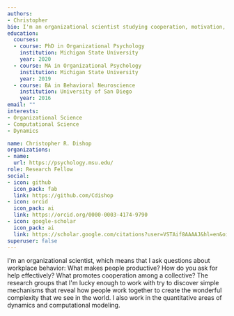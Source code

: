 ```yaml
---
authors:
- Christopher
bio: I'm an organizational scientist studying cooperation, motivation, and dynamics. 
education:
  courses:
  - course: PhD in Organizational Psychology
    institution: Michigan State University
    year: 2020
  - course: MA in Organizational Psychology
    institution: Michigan State University
    year: 2019
  - course: BA in Behavioral Neuroscience
    institution: University of San Diego
    year: 2016
email: ""
interests:
- Organizational Science
- Computational Science
- Dynamics

name: Christopher R. Dishop
organizations:
- name: 
  url: https://psychology.msu.edu/
role: Research Fellow
social:
- icon: github
  icon_pack: fab
  link: https://github.com/Cdishop
- icon: orcid
  icon_pack: ai
  link: https://orcid.org/0000-0003-4174-9790
- icon: google-scholar
  icon_pack: ai
  link: https://scholar.google.com/citations?user=VSTAif8AAAAJ&hl=en&oi=ao
superuser: false
---
```


I'm an organizational scientist, which means that I ask questions about workplace behavior: What makes people productive? How do you ask for help effectively? What promotes cooperation among a collective? The research groups that I'm lucky enough to work with try to discover simple mechanisms that reveal how people work together to create the wonderful complexity that we see in the world. I also work in the quantitative areas of dynamics and computational modeling.

